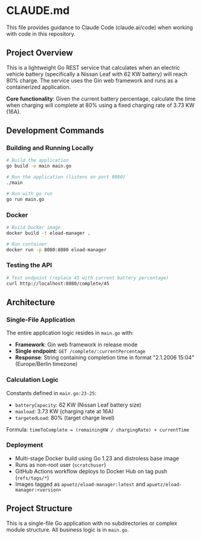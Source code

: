 # CLAUDE.md

This file provides guidance to Claude Code (claude.ai/code) when working with code in this repository.

## Project Overview

This is a lightweight Go REST service that calculates when an electric vehicle battery (specifically a Nissan Leaf with 62 KW battery) will reach 80% charge. The service uses the Gin web framework and runs as a containerized application.

**Core functionality**: Given the current battery percentage, calculate the time when charging will complete at 80% using a fixed charging rate of 3.73 KW (16A).

## Development Commands

### Building and Running Locally
```bash
# Build the application
go build -o main main.go

# Run the application (listens on port 8080)
./main

# Run with go run
go run main.go
```

### Docker
```bash
# Build Docker image
docker build -t eload-manager .

# Run container
docker run -p 8080:8080 eload-manager
```

### Testing the API
```bash
# Test endpoint (replace 45 with current battery percentage)
curl http://localhost:8080/complete/45
```

## Architecture

### Single-File Application
The entire application logic resides in `main.go` with:
- **Framework**: Gin web framework in release mode
- **Single endpoint**: `GET /complete/:currentPercentage`
- **Response**: String containing completion time in format "2.1.2006 15:04" (Europe/Berlin timezone)

### Calculation Logic
Constants defined in `main.go:23-25`:
- `batteryCapacity`: 62 KW (Nissan Leaf battery size)
- `maxload`: 3.73 KW (charging rate at 16A)
- `targetedLoad`: 80% (target charge level)

Formula: `timeToComplete = (remainingKW / chargingRate) + currentTime`

### Deployment
- Multi-stage Docker build using Go 1.23 and distroless base image
- Runs as non-root user (`scratchuser`)
- GitHub Actions workflow deploys to Docker Hub on tag push (`refs/tags/*`)
- Images tagged as `apuetz/eload-manager:latest` and `apuetz/eload-manager:<version>`

## Project Structure
This is a single-file Go application with no subdirectories or complex module structure. All business logic is in `main.go`.
